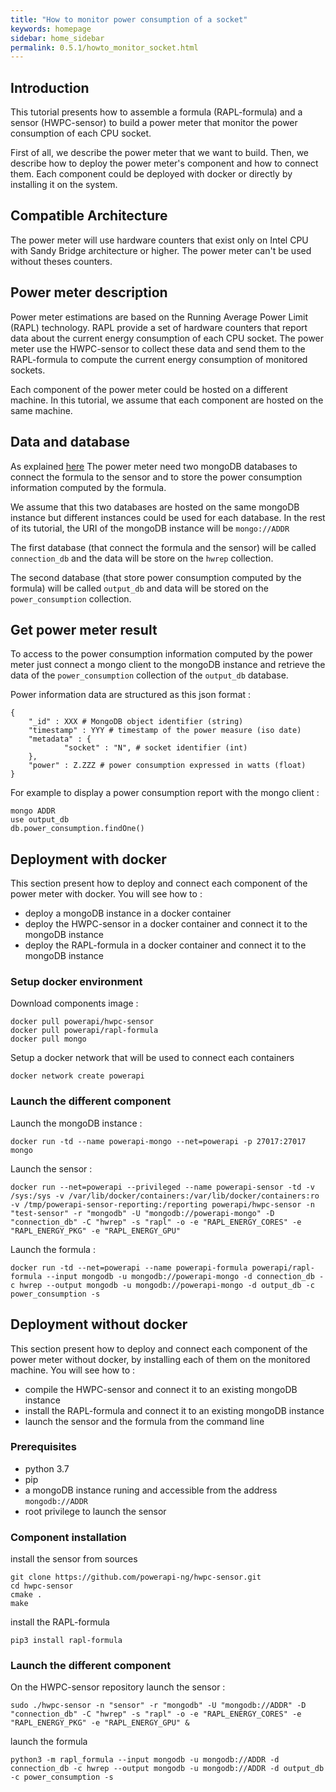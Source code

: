 ```yaml
---
title: "How to monitor power consumption of a socket"
keywords: homepage
sidebar: home_sidebar 
permalink: 0.5.1/howto_monitor_socket.html
---
```


## Introduction

This tutorial presents how to assemble a formula (RAPL-formula) and a sensor
(HWPC-sensor) to build a power meter that monitor the power consumption of each
CPU socket.

First of all, we describe the power meter that we want to build. Then, we
describe how to deploy the power meter's component and how to connect
them. Each component could be deployed with docker or directly by installing it
on the system.


## Compatible Architecture

The power meter will use hardware counters that exist only on Intel CPU with
Sandy Bridge architecture or higher. The power meter can't be used without
theses counters.

## Power meter description

Power meter estimations are based on the Running Average Power Limit (RAPL)
technology. RAPL provide a set of hardware counters that report data about the
current energy consumption of each CPU socket. The power meter use the
HWPC-sensor to collect these data and send them to the RAPL-formula to compute
the current energy consumption of monitored sockets.

Each component of the power meter could be hosted on a different machine. In
this tutorial, we assume that each component are hosted on the same machine.

## Data and database

As explained [here](powerapi_howitworks.html#power-meter-architecture) The power
meter need two mongoDB databases to connect the formula to the sensor and to
store the power consumption information computed by the formula.

We assume that this two databases are hosted on the same mongoDB instance but
different instances could be used for each database. In the rest of its
tutorial, the URI of the mongoDB instance will be `mongo://ADDR`

The first database (that connect the formula and the sensor) will be called
`connection_db` and the data will be store on the `hwrep` collection.
  
The second database (that store power consumption computed by the formula) will
be called `output_db` and data will be stored on the `power_consumption`
collection.

## Get power meter result

To access to the power consumption information computed by the power meter just
connect a mongo client to the mongoDB instance and retrieve the data of the
`power_consumption` collection of the `output_db` database.

Power information data are structured as this json format : 


	{
        "_id" : XXX # MongoDB object identifier (string)
        "timestamp" : YYY # timestamp of the power measure (iso date)
        "metadata" : {
                "socket" : "N", # socket identifier (int)
        },
        "power" : Z.ZZZ # power consumption expressed in watts (float)
	}
	
For example to display a power consumption report with the mongo client :

	mongo ADDR
	use output_db
	db.power_consumption.findOne()


## Deployment with docker

This section present how to deploy and connect each component of the power
meter with docker. You will see how to : 

- deploy a mongoDB instance in a docker container
- deploy the HWPC-sensor in a docker container and connect it to the mongoDB instance
- deploy the RAPL-formula in a docker container and connect it to the mongoDB instance

### Setup docker environment

Download components image : 

	docker pull powerapi/hwpc-sensor
	docker pull powerapi/rapl-formula
	docker pull mongo

Setup a docker network that will be used to connect each containers

	docker network create powerapi
	
### Launch the different component

Launch the mongoDB instance : 

	docker run -td --name powerapi-mongo --net=powerapi -p 27017:27017 mongo
	
Launch the sensor :

	docker run --net=powerapi --privileged --name powerapi-sensor -td -v /sys:/sys -v /var/lib/docker/containers:/var/lib/docker/containers:ro -v /tmp/powerapi-sensor-reporting:/reporting powerapi/hwpc-sensor -n "test-sensor" -r "mongodb" -U "mongodb://powerapi-mongo" -D "connection_db" -C "hwrep" -s "rapl" -o -e "RAPL_ENERGY_CORES" -e "RAPL_ENERGY_PKG" -e "RAPL_ENERGY_GPU"
	
Launch the formula : 

	docker run -td --net=powerapi --name powerapi-formula powerapi/rapl-formula --input mongodb -u mongodb://powerapi-mongo -d connection_db -c hwrep --output mongodb -u mongodb://powerapi-mongo -d output_db -c power_consumption -s
	
## Deployment without docker

This section present how to deploy and connect each component of the power
meter without docker, by installing each of them on the monitored machine. You
will see how to :

- compile the HWPC-sensor and connect it to an existing mongoDB instance
- install the RAPL-formula and connect it to an existing mongoDB instance
- launch the sensor and the formula from the command line

### Prerequisites

- python 3.7
- pip
- a mongoDB instance runing and accessible from the address `mongodb://ADDR`
- root privilege to launch the sensor

### Component installation

install the sensor from sources

	git clone https://github.com/powerapi-ng/hwpc-sensor.git
	cd hwpc-sensor
	cmake .
	make
	
install the RAPL-formula
	
	pip3 install rapl-formula
	
### Launch the different component

On the HWPC-sensor repository launch the sensor : 

	sudo ./hwpc-sensor -n "sensor" -r "mongodb" -U "mongodb://ADDR" -D "connection_db" -C "hwrep" -s "rapl" -o -e "RAPL_ENERGY_CORES" -e "RAPL_ENERGY_PKG" -e "RAPL_ENERGY_GPU" &
	
launch the formula

	python3 -m rapl_formula --input mongodb -u mongodb://ADDR -d connection_db -c hwrep --output mongodb -u mongodb://ADDR -d output_db -c power_consumption -s
